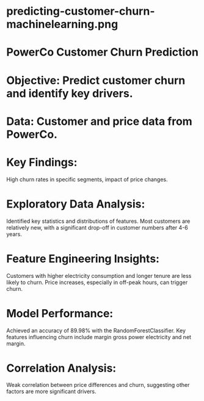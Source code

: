 # predicting-customer-churn-machinelearning.png
# PowerCo Customer Churn Prediction 
# Objective: Predict customer churn and identify key drivers.
# Data: Customer and price data from PowerCo.

# Key Findings: 
High churn rates in specific segments, impact of price changes.

# Exploratory Data Analysis:
Identified key statistics and distributions of features.
Most customers are relatively new, with a significant drop-off in customer numbers after 4-6 years.

# Feature Engineering Insights:
Customers with higher electricity consumption and longer tenure are less likely to churn.
Price increases, especially in off-peak hours, can trigger churn.

# Model Performance:
Achieved an accuracy of 89.98% with the RandomForestClassifier.
Key features influencing churn include margin gross power electricity and net margin.

# Correlation Analysis:
Weak correlation between price differences and churn, suggesting other factors are more significant drivers.

